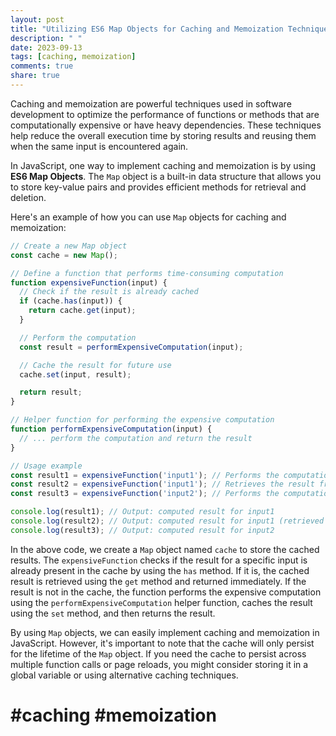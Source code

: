 ```yaml
---
layout: post
title: "Utilizing ES6 Map Objects for Caching and Memoization Techniques"
description: " "
date: 2023-09-13
tags: [caching, memoization]
comments: true
share: true
---
```


Caching and memoization are powerful techniques used in software development to optimize the performance of functions or methods that are computationally expensive or have heavy dependencies. These techniques help reduce the overall execution time by storing results and reusing them when the same input is encountered again.

In JavaScript, one way to implement caching and memoization is by using **ES6 Map Objects**. The `Map` object is a built-in data structure that allows you to store key-value pairs and provides efficient methods for retrieval and deletion.

Here's an example of how you can use `Map` objects for caching and memoization:

```javascript
// Create a new Map object
const cache = new Map();

// Define a function that performs time-consuming computation
function expensiveFunction(input) {
  // Check if the result is already cached
  if (cache.has(input)) {
    return cache.get(input);
  }

  // Perform the computation
  const result = performExpensiveComputation(input);

  // Cache the result for future use
  cache.set(input, result);

  return result;
}

// Helper function for performing the expensive computation
function performExpensiveComputation(input) {
  // ... perform the computation and return the result
}

// Usage example
const result1 = expensiveFunction('input1'); // Performs the computation and caches the result
const result2 = expensiveFunction('input1'); // Retrieves the result from cache
const result3 = expensiveFunction('input2'); // Performs the computation and caches the result

console.log(result1); // Output: computed result for input1
console.log(result2); // Output: computed result for input1 (retrieved from cache)
console.log(result3); // Output: computed result for input2
```

In the above code, we create a `Map` object named `cache` to store the cached results. The `expensiveFunction` checks if the result for a specific input is already present in the cache by using the `has` method. If it is, the cached result is retrieved using the `get` method and returned immediately. If the result is not in the cache, the function performs the expensive computation using the `performExpensiveComputation` helper function, caches the result using the `set` method, and then returns the result.

By using `Map` objects, we can easily implement caching and memoization in JavaScript. However, it's important to note that the cache will only persist for the lifetime of the `Map` object. If you need the cache to persist across multiple function calls or page reloads, you might consider storing it in a global variable or using alternative caching techniques.

# #caching #memoization